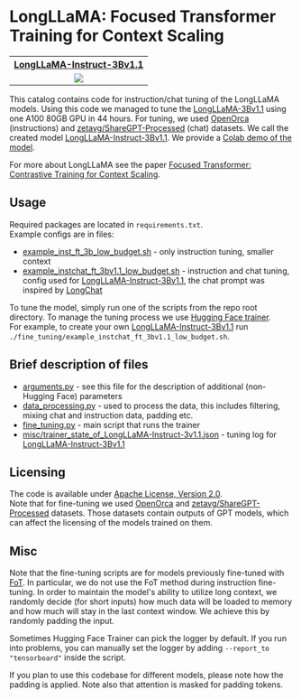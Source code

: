 # LongLLaMA: Focused Transformer Training for Context Scaling

<div align="center">


<table>
  <tr>
    <th> <a href="https://huggingface.co/syzymon/long_llama_3b_instruct">LongLLaMA-Instruct-3Bv1.1</a> </th>
  </tr>
  <tr>
    <td align="center">
    <a  href="https://colab.research.google.com/github/CStanKonrad/long_llama/blob/main/long_llama_instruct_colab.ipynb"><img src="https://colab.research.google.com/assets/colab-badge.svg"></a>
    </td>
 </tr>
</table>

</div>

This catalog contains code for instruction/chat tuning of the LongLLaMA models. Using this code we managed to tune the [LongLLaMA-3Bv1.1](https://huggingface.co/syzymon/long_llama_3b_v1_1) using one A100 80GB GPU in 44 hours. For tuning, we used [OpenOrca](https://huggingface.co/datasets/Open-Orca/OpenOrca) (instructions) and [zetavg/ShareGPT-Processed](https://huggingface.co/datasets/zetavg/ShareGPT-Processed) (chat) datasets. We call the created model [LongLLaMA-Instruct-3Bv1.1](https://huggingface.co/syzymon/long_llama_3b_instruct). We provide a [Colab demo of the model](https://colab.research.google.com/github/CStanKonrad/long_llama/blob/main/long_llama_instruct_colab.ipynb).
 
For more about LongLLaMA see the paper [Focused Transformer: Contrastive Training for Context Scaling](https://arxiv.org/abs/2307.03170).  


## Usage
Required packages are located in `requirements.txt`.  
Example configs are in files:
* [example_inst_ft_3b_low_budget.sh](example_inst_ft_3b_low_budget.sh) - only instruction tuning, smaller context
* [example_instchat_ft_3bv1.1_low_budget.sh](example_instchat_ft_3bv1.1_low_budget.sh) - instruction and chat tuning, config used for [LongLLaMA-Instruct-3Bv1.1](https://huggingface.co/syzymon/long_llama_3b_instruct), the chat prompt was inspired by [LongChat](https://github.com/DachengLi1/LongChat)

To tune the model, simply run one of the scripts from the repo root directory. To manage the tuning process we use [Hugging Face trainer](https://huggingface.co/docs/transformers/v4.30.0/en/main_classes/trainer).  
For example, to create your own [LongLLaMA-Instruct-3Bv1.1](https://huggingface.co/syzymon/long_llama_3b_instruct) run `./fine_tuning/example_instchat_ft_3bv1.1_low_budget.sh`.

## Brief description of files
* [arguments.py](arguments.py) - see this file for the description of additional (non-Hugging Face) parameters
* [data_processing.py](data_processing.py) - used to process the data, this includes filtering, mixing chat and instruction data, padding etc.
* [fine_tuning.py](fine_tuning.py) - main script that runs the trainer
* [misc/trainer_state_of_LongLLaMA-Instruct-3v1.1.json](misc/trainer_state_of_LongLLaMA-Instruct-3v1.1.json) - tuning log for  [LongLLaMA-Instruct-3Bv1.1](https://huggingface.co/syzymon/long_llama_3b_instruct)


## Licensing
The code is available under [Apache License, Version 2.0](http://www.apache.org/licenses/LICENSE-2.0).  
Note that for fine-tuning we used [OpenOrca](https://huggingface.co/datasets/Open-Orca/OpenOrca) and [zetavg/ShareGPT-Processed](https://huggingface.co/datasets/zetavg/ShareGPT-Processed) datasets. Those datasets contain outputs of GPT models, which can affect the licensing of the models trained on them.

## Misc

Note that the fine-tuning scripts are for models previously fine-tuned with [FoT](https://arxiv.org/abs/2307.03170). In particular, we do not use the FoT method during instruction fine-tuning. In order to maintain the model's ability to utilize long context, we randomly decide (for short inputs) how much data will be loaded to memory and how much will stay in the last context window. We achieve this by randomly padding the input.

Sometimes Hugging Face Trainer can pick the logger by default. If you run into problems, you can manually set the logger by adding `--report_to "tensorboard"` inside the script.  

If you plan to use this codebase for different models, please note how the padding is applied. Note also that attention is masked for padding tokens. 

